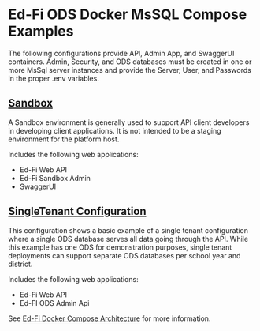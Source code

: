 # Ed-Fi ODS Docker MsSQL Compose Examples
The following configurations provide API, Admin App, and SwaggerUI containers. Admin, Security, and ODS databases must be created in one or more MsSql server instances and provide the Server, User, and Passwords in the proper .env variables.

## [Sandbox](compose-sandbox-env.yml)
A Sandbox environment is generally used to support API client developers in developing client applications. It is not intended to be a staging environment for the platform host.

Includes the following web applications:
* Ed-Fi Web API
* Ed-Fi Sandbox Admin
* SwaggerUI

## [SingleTenant Configuration](compose-single-tenant-env.yml)
This configuration shows a basic example of a single tenant configuration where a single ODS database serves all data going through the API. While this example has one ODS for demonstration purposes, single tenant deployments can support separate ODS databases per school year and district.

Includes the following web applications:
* Ed-Fi Web API
* Ed-FI ODS Admin Api

See [Ed-Fi Docker Compose Architecture](https://docs.ed-fi.org/reference/docker/ed-fi-docker-compose-architecture) for more information.
